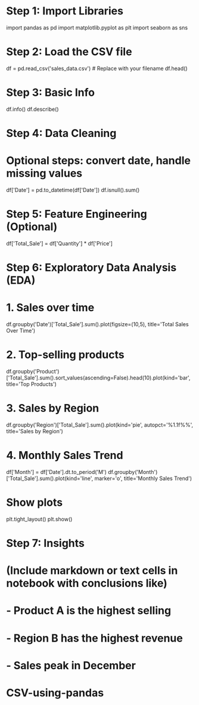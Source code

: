 # Step 1: Import Libraries
import pandas as pd
import matplotlib.pyplot as plt
import seaborn as sns

# Step 2: Load the CSV file
df = pd.read_csv('sales_data.csv')  # Replace with your filename
df.head()

# Step 3: Basic Info
df.info()
df.describe()

# Step 4: Data Cleaning
# Optional steps: convert date, handle missing values
df['Date'] = pd.to_datetime(df['Date'])
df.isnull().sum()

# Step 5: Feature Engineering (Optional)
df['Total_Sale'] = df['Quantity'] * df['Price']

# Step 6: Exploratory Data Analysis (EDA)
# 1. Sales over time
df.groupby('Date')['Total_Sale'].sum().plot(figsize=(10,5), title='Total Sales Over Time')

# 2. Top-selling products
df.groupby('Product')['Total_Sale'].sum().sort_values(ascending=False).head(10).plot(kind='bar', title='Top Products')

# 3. Sales by Region
df.groupby('Region')['Total_Sale'].sum().plot(kind='pie', autopct='%1.1f%%', title='Sales by Region')

# 4. Monthly Sales Trend
df['Month'] = df['Date'].dt.to_period('M')
df.groupby('Month')['Total_Sale'].sum().plot(kind='line', marker='o', title='Monthly Sales Trend')

# Show plots
plt.tight_layout()
plt.show()

# Step 7: Insights
# (Include markdown or text cells in notebook with conclusions like)
# - Product A is the highest selling
# - Region B has the highest revenue
# - Sales peak in December
# CSV-using-pandas
